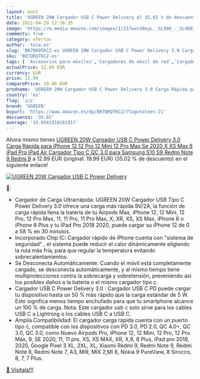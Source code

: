 ```yaml
---
layout: post
title: 'UGREEN 20W Cargador USB C Power Delivery al 35.02 % de descuento'
date: 2021-04-29 12:38:35
image: 'https://m.media-amazon.com/images/I/217wvcd8eyL._SL500_._SL400_.jpg'
comments: true
category: ofertas
author: 'tole.es'
slug: 'B07QRQTKCZ-es UGREEN 20W Cargador USB C Power Delivery 3.0 Carga Rápida...'
sku: 'B07QRQTKCZ-es'
tags: [ 'Accesorios para móviles','Cargadores de móvil de red','Cargadores para móviles','Comunicación móvil y accesorios','Electrónica','ipad','iphone','ugreen', ]
actualPrice: 12.99 EUR
currency: EUR
price: 12.99
comparePrice: 19.99 EUR
prodname: 'UGREEN 20W Cargador USB C Power Delivery 3.0 Carga Rápida para iPhone 12 12 Pro 12 Mini 12 Pro Max Se 2020 X XS Max 8 iPad Pro iPad Air  Cargador Tipo C QC 3.0 para Samsung S10 S9 Redmi Note 9 Redmi 9'
country: 'es'
flag: '🇪🇸'
brand: 'UGREEN'
buyurl: 'https://www.amazon.es/dp/B07QRQTKCZ/?tag=tolees-21'
descuento: '35.02'
average: '15.8581818181817'
---
```


Ahora mismo tienes [UGREEN 20W Cargador USB C Power Delivery 3.0 Carga Rápida para iPhone 12 12 Pro 12 Mini 12 Pro Max Se 2020 X XS Max 8 iPad Pro iPad Air  Cargador Tipo C QC 3.0 para Samsung S10 S9 Redmi Note 9 Redmi 9](https://www.amazon.es/dp/B07QRQTKCZ/?tag=tolees-21) a 12.99 EUR (original: 19.99 EUR) (35.02 %  de descuento) en el siguiente enlace!

[![UGREEN 20W Cargador USB C Power Delivery](https://m.media-amazon.com/images/I/217wvcd8eyL._SL500_._SL400_.jpg)](https://www.amazon.es/dp/B07QRQTKCZ/?tag=tolees-21)

🔎:

- Cargador de Carga Ultrarrápida: UGREEN 20W Cargador USB Tipo C Power Delivery 3.0 ofrece una carga más rápida 9V/2A, la función de carga rápida llena la batería de tu Airpods Max, iPhone 12, 12 Mini, 12 Pro, 12 Pro Max, 11, 11 Pro, 11 Pro Max, X, XR, XS, XS Max, iPhone 8 o iPhone 8 Plus y tu iPad Pro 2018 2020, puede cargar su iPhone 12 de 0 a 58 % en 30 minutos.
- Incorporado Chip IC: Cargador rápido de iPhone cuenta con "sistema de seguridad" , el sistema puede reducir el calor dinámicamente eligiendo la ruta más fría, para que regular la temperatura evitando sobrecalentamientos.
- Se Desconecta Automáticamente: Cuando el móvil está completamente cargado, se desconecta automáticamente, y al mismo tiempo tiene multiprotecciones contra la sobrecarga y sobretensión, preveniendo así los posibles daños a la batería o el mismo cargador tipo c.
- Cargador USB C Power Delivery 3.0 : Cargador USB C PD puede cargar tu dispositivo hasta un 50 % más rápido que la carga estándar de 5 W. Esto significa menos tiempo enchufado para que tu smartphone alcance un 100 % de carga. Nota: Este cargador usb c solo sirve para los cables USB C a Lightning o los cables USB C a USB C.
- Amplia Compatibilidad: El cargador carga rápida cuenta con un puerto tipo c, compatible con los dispositivos con PD 3.0, PD 2.0, QC 4.0+, QC 3.0, QC 3.0, como Nuevo Airpods Pro, iPhone 12, 12 Mini, 12 Pro, 12 Pro Max, 9, SE 2020, 11, 11 pro, XS, XS MAX, XR, X,8, 8 Plus, iPad pro 2018, 2020, Google Pixel 3 XL, 2XL, XL, Xiaomi Redmi 9, Redmi Note 9, Redmi Note 8, Redmi Note 7, A3, Mi9, MIX 2,Mi 6, Nokia 9 PureView, 8 Sirocco, 8, 7, 7 Plus.

[🛒 Visítala!!!](https://www.amazon.es/dp/B07QRQTKCZ/?tag=tolees-21)
